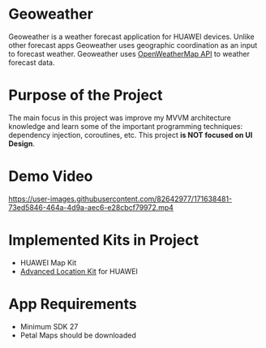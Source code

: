 # Geoweather
  Geoweather is a weather forecast application for HUAWEI devices. Unlike other forecast apps Geoweather uses geographic coordination as an input to forecast weather. Geoweather uses [OpenWeatherMap API](https://openweathermap.org/api) to weather forecast data.

# Purpose of the Project
  The main focus in this project was improve my MVVM architecture knowledge and learn some of the important programming techniques: dependency injection, coroutines, etc. This project **is NOT focused on UI Design**.

# Demo Video
https://user-images.githubusercontent.com/82642977/171638481-73ed5846-464a-4d9a-aec6-e28cbcf79972.mp4

# Implemented Kits in Project
-  HUAWEI Map Kit
-  [Advanced Location Kit](https://github.com/talhaoz/advanced-location) for HUAWEI

# App Requirements
- Minimum SDK 27
- Petal Maps should be downloaded
